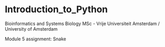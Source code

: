 # Introduction_to_Python
Bioinformatics and Systems Biology MSc - Vrije Universiteit Amsterdam /  University of Amsterdam

Module 5 assignment: Snake
